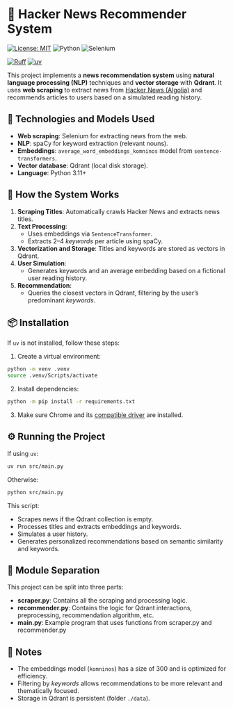 # 📰 Hacker News Recommender System
[![License: MIT](https://img.shields.io/badge/License-MIT-yellow.svg)](https://opensource.org/licenses/MIT)
![Python](https://img.shields.io/badge/python-3670A0?style=for-the-badge&logo=python&logoColor=ffdd54)
![Selenium](https://img.shields.io/badge/-selenium-%43B02A?style=for-the-badge&logo=selenium&logoColor=white)


[![Ruff](https://img.shields.io/endpoint?url=https://raw.githubusercontent.com/astral-sh/ruff/main/assets/badge/v2.json)](https://github.com/astral-sh/ruff)
[![uv](https://img.shields.io/endpoint?url=https://raw.githubusercontent.com/astral-sh/uv/main/assets/badge/v0.json)](https://github.com/astral-sh/uv)

This project implements a **news recommendation system** using **natural language processing (NLP)** techniques and **vector storage** with **Qdrant**. It uses **web scraping** to extract news from [Hacker News (Algolia)](https://hn.algolia.com) and recommends articles to users based on a simulated reading history.

## 🚀 Technologies and Models Used

- **Web scraping**: Selenium for extracting news from the web.
- **NLP**: spaCy for keyword extraction (relevant nouns).
- **Embeddings**: `average_word_embeddings_komninos` model from `sentence-transformers`.
- **Vector database**: Qdrant (local disk storage).
- **Language**: Python 3.11+

## 🧠 How the System Works

1. **Scraping Titles**: Automatically crawls Hacker News and extracts news titles.
2. **Text Processing**:
   - Uses embeddings via `SentenceTransformer`.
   - Extracts 2–4 *keywords* per article using spaCy.
3. **Vectorization and Storage**: Titles and keywords are stored as vectors in Qdrant.
4. **User Simulation**:
   - Generates keywords and an average embedding based on a fictional user reading history.
5. **Recommendation**:
   - Queries the closest vectors in Qdrant, filtering by the user’s predominant *keywords*.

## 📦 Installation

If `uv` is not installed, follow these steps:

1. Create a virtual environment:
```bash
python -m venv .venv
source .venv/Scripts/activate
```

2. Install dependencies:
```bash
python -m pip install -r requirements.txt
```

3. Make sure Chrome and its [compatible driver](https://chromedriver.chromium.org/downloads) are installed.

## ⚙️ Running the Project

If using `uv`:
```bash
uv run src/main.py
```

Otherwise:
```bash
python src/main.py
```

This script:
- Scrapes news if the Qdrant collection is empty.
- Processes titles and extracts embeddings and keywords.
- Simulates a user history.
- Generates personalized recommendations based on semantic similarity and keywords.

## 📁 Module Separation

This project can be split into three parts:
- **scraper.py**: Contains all the scraping and processing logic.
- **recommender.py**: Contains the logic for Qdrant interactions, preprocessing, recommendation algorithm, etc.
- **main.py**: Example program that uses functions from scraper.py and recommender.py

## 📌 Notes

- The embeddings model (`komninos`) has a size of 300 and is optimized for efficiency.
- Filtering by *keywords* allows recommendations to be more relevant and thematically focused.
- Storage in Qdrant is persistent (folder `./data`).

